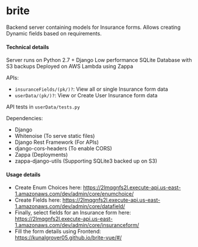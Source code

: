 # brite

Backend server containing models for Insurance forms. Allows creating Dynamic fields based on requirements.

#### Technical details
Server runs on Python 2.7 + Django
Low performance SQLite Database with S3 backups
Deployed on AWS Lambda using Zappa

APIs:
- `insuranceFields/(pk/)?`: View all or single Insurance form data
- `userData/(pk/)?`: View or Create User Insurance form data

API tests in `userData/tests.py`

Dependencies:
- Django
- Whitenoise (To serve static files)
- Django Rest Framework (For APIs)
- django-cors-headers (To enable CORS)
- Zappa (Deployments)
- zappa-django-utils (Supporting SQLite3 backed up on S3)

#### Usage details
- Create Enum Choices here: https://2lmqgnfs2l.execute-api.us-east-1.amazonaws.com/dev/admin/core/enumchoice/
- Create Fields here: https://2lmqgnfs2l.execute-api.us-east-1.amazonaws.com/dev/admin/core/datafield/
- Finally, select fields for an Insurance form here: https://2lmqgnfs2l.execute-api.us-east-1.amazonaws.com/dev/admin/core/insuranceform/
- Fill the form details using Frontend: https://kunalgrover05.github.io/brite-vue/#/

